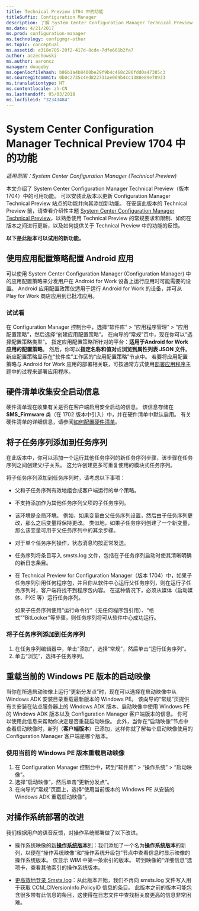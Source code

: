 ```yaml
---
title: Technical Preview 1704 中的功能
titleSuffix: Configuration Manager
description: 了解 System Center Configuration Manager Technical Preview（版本 1704）中的可用功能。
ms.date: 4/21/2017
ms.prod: configuration-manager
ms.technology: configmgr-other
ms.topic: conceptual
ms.assetid: e318e705-20f2-417d-8cde-7dfe661b2fa7
author: aczechowski
ms.author: aaroncz
manager: dougeby
ms.openlocfilehash: b86b1a4b8400be29f9b4c468c280fdd0a47385c3
ms.sourcegitcommit: 0b0c2735c4ed822731ae069b4cc1380e89e78933
ms.translationtype: HT
ms.contentlocale: zh-CN
ms.lasthandoff: 05/03/2018
ms.locfileid: "32343484"
---
```

# <a name="capabilities-in-technical-preview-1704-for-system-center-configuration-manager"></a>System Center Configuration Manager Technical Preview 1704 中的功能

*适用范围：System Center Configuration Manager (Technical Preview)*

本文介绍了 System Center Configuration Manager Technical Preview（版本 1704）中的可用功能。 可以安装此版本以更新 Configuration Manager Technical Preview 站点的功能并向其添加新功能。 在安装此版本的 Technical Preview 前，请查看介绍性主题 [System Center Configuration Manager Technical Preview](../../core/get-started/technical-preview.md)，以熟悉使用 Technical Preview 的常规要求和限制、如何在版本之间进行更新，以及如何提供关于 Technical Preview 中的功能的反馈。    


**以下是此版本可以试用的新功能。**  

## <a name="configure-android-apps-with-app-configuration-policies"></a>使用应用配置策略配置 Android 应用
可以使用 System Center Configuration Manager (Configuration Manager) 中的应用配置策略来分发用户在 Android for Work 设备上运行应用时可能需要的设置。 Android 应用配置政策仅适用于运行 Android for Work 的设备，并可从 Play for Work 商店应用到已批准应用。

### <a name="try-it-out"></a>试试看                 

在 Configuration Manager 控制台中，选择“软件库” > “应用程序管理” > “应用配置策略”，然后选择“创建应用配置策略”。 在向导的“常规”页中，现在你可以“选择配置策略类型”。 指定应用配置策略所针对的平台：**适用于Android for Work 应用的配置策略**。 然后，你可以**指定名称和值对**或**浏览到属性列表 JSON 文件**。 新应配置策略显示在“软件库”工作区的“应用配置策略”节点中。 若要将应用配置策略与 Android for Work 应用的部署相关联，可按通常方式使用[部署应用程序](/sccm/apps/deploy-use/deploy-applications)主题中的过程来部署应用程序。

## <a name="hardware-inventory-collects-secure-boot-information"></a>硬件清单收集安全启动信息
硬件清单现在收集有关是否在客户端启用安全启动的信息。 该信息存储在 **SMS_Firmware** 类（在 1702 版本中引入）中，并在硬件清单中默认启用。 有关硬件清单的详细信息，请参阅[如何配置硬件清单](/sccm/core/clients/manage/inventory/configure-hardware-inventory)。

## <a name="add-child-task-sequences-to-a-task-sequence"></a>将子任务序列添加到任务序列
在此版本中，你可以添加一个运行其他任务序列的新任务序列步骤，该步骤在任务序列之间创建父/子关系。 这允许创建更多可重复使用的模块式任务序列。  

将子任务序列添加到任务序列时，请考虑以下事项：

- 父和子任务序列有效地组合成客户端运行的单个策略。
- 不支持添加作为其他任务序列父项的子任务序列。
- 该环境是全局环境。 例如，如果变量由父任务序列设置，然后由子任务序列更改，那么之后变量将保持更改。 类似地，如果子任务序列创建了一个新变量，那么该变量可用于父任务序列中的其余步骤。
- 对于单个任务序列操作，状态消息均按正常发送。
- 任务序列将条目写入 smsts.log 文件，包括在子任务序列启动时使其清晰明确的新日志条目。
- 在 Technical Preview for Configuration Manager（版本 1704）中，如果子任务序列引用任何程序包，并且你从软件中心运行父任务序列，则在运行子任务序列时，客户端将找不到程序包内容。 在这种情况下，必须从媒体（启动媒体、PXE 等）运行任务序列。  

    如果子任务序列使用“运行命令行”（无任何程序包引用）、“格式”“BitLocker”等步骤，则任务序列将可从软件中心成功运行。

### <a name="to-add-a-child-task-sequence-to-a-task-sequence"></a>将子任务序列添加到任务序列
1. 在任务序列编辑器中，单击“添加”，选择“常规”，然后单击“运行任务序列”。
2. 单击“浏览”，选择子任务序列。  

## <a name="reload-boot-images-with-current-windows-pe-version"></a>重载当前的 Windows PE 版本的启动映像
当你在所选启动映像上运行“更新分发点”时，现在可以选择在启动映像中从 Windows ADK 安装目录重载最新版本的 Windows PE。 该向导的“常规”页提供有关安装在站点服务器上的 Windows ADK 版本、启动映像中使用 Windows PE 的 Windows ADK 版本以及 Configuration Manager 客户端版本的信息。 你可以使用此信息来帮助你决定是否重载启动映像。 此外，当你在“启动映像”节点中查看启动映像时，新列（**客户端版本**）已添加，这样你就了解每个启动映像使用的 Configuration Manager 客户端是哪个版本。

### <a name="to-reload-a-boot-image-with-the-current-windows-pe-version"></a>使用当前的 Windows PE 版本重载启动映像

1. 在 Configuration Manager 控制台中，转到“软件库” > “操作系统” > “启动映像”。
2. 选择“启动映像”，然后单击“更新分发点”。
3. 在向导的“常规”页面上，选择“使用当前版本的 Windows PE 从安装的 Windows ADK 重载启动映像”。

## <a name="improvements-to-operating-system-deployment"></a>对操作系统部署的改进
我们根据用户的语音反馈，对操作系统部署做了以下改进。

- 操作系统映像的[新**操作系统版本**列](https://configurationmanager.uservoice.com/forums/300492-ideas/suggestions/17558407-add-a-column-to-the-operating-system-images-node-f)：我们添加了一个名为**操作系统版本**的新列，以便在“操作系统映像”和“操作系统升级包”节点中查看信息时显示映像的操作系统版本。 仅显示 WIM 中第一条索引的版本。 转到映像的“详细信息”选项卡，查看其他索引的操作系统版本。

- [更高效地登录 Smsts.log](https://configurationmanager.uservoice.com/forums/300492-ideas/suggestions/16791919-stop-filling-smsts-log-with-useless)：从此版本开始，我们不再向 smsts.log 文件写入用于获取 CCM_CIVersionInfo.PolicyID 信息的条目。 此版本之前的版本可能包含很多带有此信息的条目，这使得在日志文件中查找相关度更高的信息非常困难。
